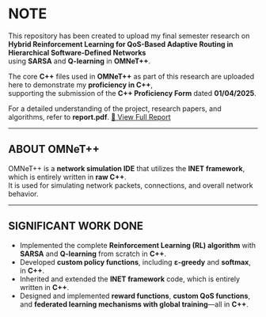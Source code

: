 # NOTE  
This repository has been created to upload my final semester research on  
**Hybrid Reinforcement Learning for QoS-Based Adaptive Routing in Hierarchical Software-Defined Networks**  
using **SARSA** and **Q-learning** in **OMNeT++**.  

The core **C++** files used in **OMNeT++** as part of this research are uploaded here to demonstrate my **proficiency in C++**,  
supporting the submission of the **C++ Proficiency Form** dated **01/04/2025**.  

For a detailed understanding of the project, research papers, and algorithms, refer to **report.pdf**. 
[📄 View Full Report](report.pdf)



---

## ABOUT OMNeT++  
OMNeT++ is a **network simulation IDE** that utilizes the **INET framework**, which is entirely written in **raw C++**.  
It is used for simulating network packets, connections, and overall network behavior.  

---

## SIGNIFICANT WORK DONE  

- Implemented the complete **Reinforcement Learning (RL) algorithm** with **SARSA** and **Q-learning** from scratch in **C++**.  
- Developed **custom policy functions**, including **ε-greedy** and **softmax**, in **C++**.  
- Inherited and extended the **INET framework** code, which is entirely written in **C++**.  
- Designed and implemented **reward functions**, **custom QoS functions**, and **federated learning mechanisms with global training**—all in **C++**.  
